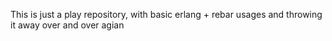 This is just a play repository, with basic erlang + rebar usages and throwing it away over and over agian
